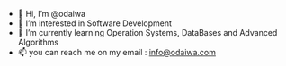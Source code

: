 - 👋 Hi, I’m @odaiwa
- 👀 I’m interested in Software Development
- 🌱 I’m currently learning Operation Systems, DataBases and Advanced Algorithms
- 📫 you can reach me on my email : info@odaiwa.com

<!---
odaiwa/odaiwa is a ✨ special ✨ repository because its `README.md` (this file) appears on your GitHub profile.
You can click the Preview link to take a look at your changes.
--->
